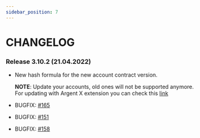 ```yaml
---
sidebar_position: 7
---
```


# CHANGELOG

### Release 3.10.2 (21.04.2022)

- New hash formula for the new account contract version.

  **NOTE**: Update your accounts, old ones will not be supported anymore. For updating with Argent X extension you can check this [link](https://github.com/argentlabs/argent-x/pull/522)

- BUGFIX: [#165](https://github.com/0xs34n/starknet.js/issues/165)
- BUGFIX: [#151](https://github.com/0xs34n/starknet.js/issues/151)
- BUGFIX: [#158](https://github.com/0xs34n/starknet.js/issues/158)
